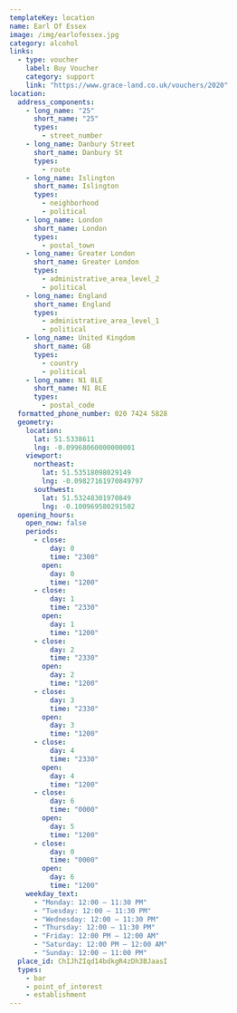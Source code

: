 ```yaml
---
templateKey: location
name: Earl Of Essex
image: /img/earlofessex.jpg
category: alcohol
links:
  - type: voucher
    label: Buy Voucher
    category: support
    link: "https://www.grace-land.co.uk/vouchers/2020"
location:
  address_components:
    - long_name: "25"
      short_name: "25"
      types:
        - street_number
    - long_name: Danbury Street
      short_name: Danbury St
      types:
        - route
    - long_name: Islington
      short_name: Islington
      types:
        - neighborhood
        - political
    - long_name: London
      short_name: London
      types:
        - postal_town
    - long_name: Greater London
      short_name: Greater London
      types:
        - administrative_area_level_2
        - political
    - long_name: England
      short_name: England
      types:
        - administrative_area_level_1
        - political
    - long_name: United Kingdom
      short_name: GB
      types:
        - country
        - political
    - long_name: N1 8LE
      short_name: N1 8LE
      types:
        - postal_code
  formatted_phone_number: 020 7424 5828
  geometry:
    location:
      lat: 51.5338611
      lng: -0.09968060000000001
    viewport:
      northeast:
        lat: 51.53518098029149
        lng: -0.09827161970849797
      southwest:
        lat: 51.53248301970849
        lng: -0.100969580291502
  opening_hours:
    open_now: false
    periods:
      - close:
          day: 0
          time: "2300"
        open:
          day: 0
          time: "1200"
      - close:
          day: 1
          time: "2330"
        open:
          day: 1
          time: "1200"
      - close:
          day: 2
          time: "2330"
        open:
          day: 2
          time: "1200"
      - close:
          day: 3
          time: "2330"
        open:
          day: 3
          time: "1200"
      - close:
          day: 4
          time: "2330"
        open:
          day: 4
          time: "1200"
      - close:
          day: 6
          time: "0000"
        open:
          day: 5
          time: "1200"
      - close:
          day: 0
          time: "0000"
        open:
          day: 6
          time: "1200"
    weekday_text:
      - "Monday: 12:00 – 11:30 PM"
      - "Tuesday: 12:00 – 11:30 PM"
      - "Wednesday: 12:00 – 11:30 PM"
      - "Thursday: 12:00 – 11:30 PM"
      - "Friday: 12:00 PM – 12:00 AM"
      - "Saturday: 12:00 PM – 12:00 AM"
      - "Sunday: 12:00 – 11:00 PM"
  place_id: ChIJhZIqd14bdkgR4zDh3BJaasI
  types:
    - bar
    - point_of_interest
    - establishment
---
```

